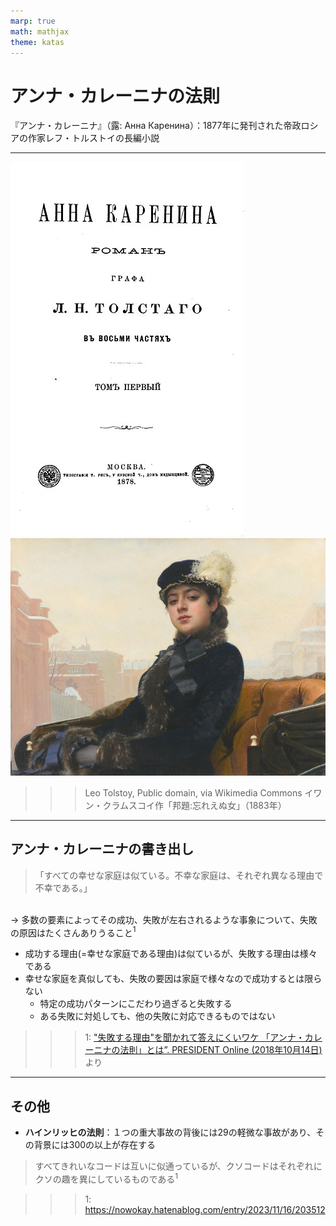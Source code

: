 ```yaml
---
marp: true
math: mathjax
theme: katas
---
```

<!-- 
size: 16:9
paginate: true
-->
<!-- header: 勉強会# ― エンジニアとしての解像度を高めるための勉強会-->

# アンナ・カレーニナの法則

『アンナ・カレーニナ』（露: Анна Каренина）：1877年に発刊された帝政ロシアの作家レフ・トルストイの長編小説

<!-- 他の著作だと戦争と平和 -->

---

![drop-shadow contain](./assets/AnnaKareninaTitle.jpg)
![bg](./assets/Kramskoy_Portrait_of_a_Woman.jpg)

>>> Leo Tolstoy, Public domain, via Wikimedia Commons
>> イワン・クラムスコイ作「邦題:忘れえぬ女」（1883年）

<!-- 19世紀の貴族社会の中、アンナという女性を主人公にして、自身の気持ちに誠実に生き不倫という形とはいえ愛に生きたアンナと、農村で実直に生きて他人や神のために生きた別の女性・キティとの対比を圧倒的なリアリズムで描いた作品。戦争と平和に並ぶ有名作 -->

<!-- トルストイはエスペラント語の熱心な信奉者だったらしい。エスペラント語の第一話者でありエスペラント語を作ったザメンホフとも親交を深めた -->

---

## アンナ・カレーニナの書き出し

> 「すべての幸せな家庭は似ている。不幸な家庭は、それぞれ異なる理由で不幸である。」

<br>→ 多数の要素によってその成功、失敗が左右されるような事象について、失敗の原因はたくさんありうること$^1$

* 成功する理由(=幸せな家庭である理由)は似ているが、失敗する理由は様々である
* 幸せな家庭を真似しても、失敗の要因は家庭で様々なので成功するとは限らない
    * 特定の成功パターンにこだわり過ぎると失敗する
    * ある失敗に対処しても、他の失敗に対応できるものではない

>>> 1: ["失敗する理由"を聞かれて答えにくいワケ 「アンナ・カレーニナの法則」とは”. PRESIDENT Online (2018年10月14日)](https://president.jp/articles/-/26130)より


<!-- 多数の要素によってその成功や失敗が左右されるような事象について、失敗の原因がたくさんありうることを指す法則。
* プログラムが動かないなど、何かにおいて失敗した場合に、その失敗の原因は可能性としてたくさんあることを想定すると良い
    * 「ネズミやゴキブリを１匹見たら30匹いると思え」とも言える
* 一方で成功したとしても、それはその状況下ではたまたま失敗の要因が少なかったからであって、他のケースでも同じことをやれば成功するというわけではないという話
-->
<!-- 成功するためにはすべての失敗する要素を排除しなければならないという記述もあったが、それはちょっと極端 -->

---

## その他
* **ハインリッヒの法則**：１つの重大事故の背後には29の軽微な事故があり、その背景には300の以上が存在する
> すべてきれいなコードは互いに似通っているが、クソコードはそれぞれにクソの趣を異にしているものである$^1$

>>> 1: https://nowokay.hatenablog.com/entry/2023/11/16/203512